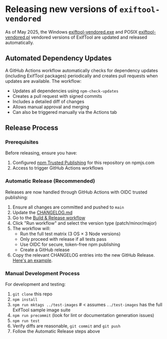 # Releasing new versions of `exiftool-vendored`

As of May 2025, the Windows
[exiftool-vendored.exe](https://github.com/photostructure/exiftool-vendored.exe)
and POSIX
[exiftool-vendored.pl](https://github.com/photostructure/exiftool-vendored.pl)
vendored versions of ExifTool are updated and released automatically.

## Automated Dependency Updates

A GitHub Actions workflow automatically checks for dependency updates (including ExifTool packages) periodically and creates pull requests when updates are available. The workflow:

- Updates all dependencies using `npm-check-updates`
- Creates a pull request with signed commits
- Includes a detailed diff of changes
- Allows manual approval and merging
- Can also be triggered manually via the Actions tab

## Release Process

### Prerequisites

Before releasing, ensure you have:

1. Configured [npm Trusted Publishing](https://docs.npmjs.com/trusted-publishers) for this repository on npmjs.com
2. Access to trigger GitHub Actions workflows

### Automatic Release (Recommended)

Releases are now handled through GitHub Actions with OIDC trusted publishing:

1. Ensure all changes are committed and pushed to `main`
2. Update the [CHANGELOG.md](https://github.com/photostructure/exiftool-vendored.js/blob/main/CHANGELOG.md)
3. Go to the [Build & Release workflow](https://github.com/photostructure/exiftool-vendored.js/actions/workflows/build.yml)
4. Click "Run workflow" and select the version type (patch/minor/major)
5. The workflow will:
   - Run the full test matrix (3 OS × 3 Node versions)
   - Only proceed with release if all tests pass
   - Use OIDC for secure, token-free npm publishing
   - Create a GitHub release
6. Copy the relevant CHANGELOG entries into the new GitHub Release. [Here's an example](https://github.com/photostructure/exiftool-vendored.js/releases/tag/30.0.0).

### Manual Development Process

For development and testing:

1. `git clone` this repo
2. `npm install`
3. `npm run mktags ../test-images` # < assumes `../test-images` has the full ExifTool sample image suite
4. `npm run precommit` (look for lint or documentation generation issues)
5. `npm run test`
6. Verify diffs are reasonable, `git commit` and `git push`
7. Follow the Automatic Release steps above
